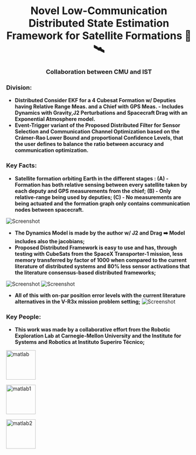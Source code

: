 
<h1 align="center">Novel Low-Communication Distributed State Estimation Framework for Satellite Formations 🔭🛰</h1>
<h3 align="center">Collaboration between CMU and IST</h3>


<h3 align="left">Division:</h3>

- **Distributed Consider EKF for a 4 Cubesat Formation w/ Deputies having Relative Range Meas. and a Chief with GPS Meas. - Includes Dynamics with Gravity,J2 Perturbations and Spacecraft Drag with an Exponential Atmosphere model.**
- **Event-Trigger variant of the Proposed Distributed Filter for Sensor Selection and Communication Channel Optimization based on the Crámer-Rao Lower Bound and proportional Confidence Levels, that the user defines to balance the ratio between accuracy and communication optimization.**


<p align="left">
</p>

<h3 align="left">Key Facts:</h3>

- **Satellite formation orbiting Earth in the different stages : (A) - Formation has both relative sensing between every satellite taken by each deputy and GPS measurements from the chief; (B) - Only relative-range being used by deputies; (C) - No measurements are being actuated and the formation graph only contains communication nodes between spacecraft.**

![Screenshot](https://raw.githubusercontent.com/rafaelandrealves/Distributed-Low-Communication-State-Estimation-Procedure-for-Cubesat-Formations/master/Images/Image_ConsEKF.png)

- **The Dynamics Model is made by the author w/ J2 and Drag ➡️ Model includes also the jacobians;**
- **Proposed Distributed Framework is easy to use and has, through testing with CubeSats from the SpaceX Transporter-1 mission, less memory transferred by factor of 1000 when compared to the current literature of distributed systems and 80% less sensor activations that the literature consensus-based distributed frameworks;**

![Screenshot](https://raw.githubusercontent.com/rafaelandrealves/Distributed-Low-Communication-State-Estimation-Procedure-for-Cubesat-Formations/master/Images/MemoryTransferred.png)
![Screenshot](https://raw.githubusercontent.com/rafaelandrealves/Distributed-Low-Communication-State-Estimation-Procedure-for-Cubesat-Formations/master/Images/DecenBarChartAndPieGraph.png)

- **All of this with on-par position error levels with the current literature alternatives in the V-R3x mission problem setting;**
![Screenshot](https://raw.githubusercontent.com/rafaelandrealves/Distributed-Low-Communication-State-Estimation-Procedure-for-Cubesat-Formations/master/Images/ErrorPlot_V_R3x_Mission_Setting.png)

<p align="left">
</p>


<h3 align="left">Key People:</h3>


- **This work was made by a collaborative effort from the Robotic Exploration Lab at Carnegie-Mellon University and the Institute for Systems and Robotics at Instituto Superiro Técnico;**



<p align="left">
</p>



<p align="left"> <a href="http://roboticexplorationlab.org" target="_blank" rel="noreferrer"> <img src="http://roboticexplorationlab.org/img/logo@2x.png" alt="matlab" width="80" height="80"/> </a> </p>

<p align="left"> <a href="https://www.cmu.edu" target="_blank" rel="noreferrer"> <img src="https://www.cmu.edu/brand/brand-guidelines/images/wordmarksquare-red-600x600.png" alt="matlab1" width="80" height="80"/> </a> </p>

<p align="left"> <a href="https://tecnico.ulisboa.pt/en/" target="_blank" rel="noreferrer"> <img src="https://upload.wikimedia.org/wikipedia/pt/e/ed/IST_Logo.png" alt="matlab2" width="80" height="80"/> </a> </p>
